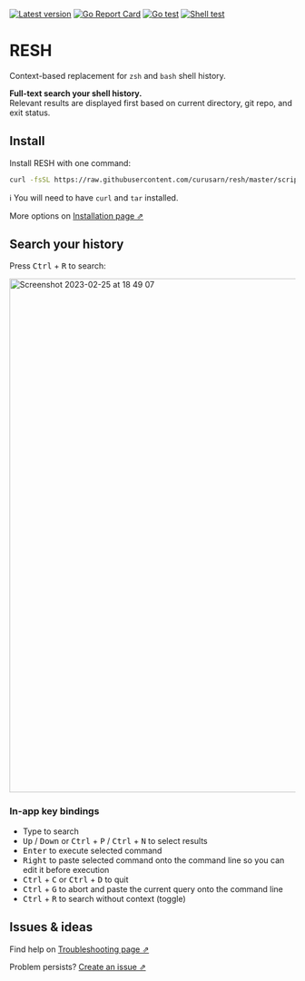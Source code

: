 
[![Latest version](https://img.shields.io/github/v/tag/curusarn/resh?sort=semver)](https://github.com/curusarn/resh/releases)
[![Go Report Card](https://goreportcard.com/badge/github.com/curusarn/resh)](https://goreportcard.com/report/github.com/curusarn/resh)
[![Go test](https://github.com/curusarn/resh/actions/workflows/go.yaml/badge.svg)](https://github.com/curusarn/resh/actions/workflows/go.yaml)
[![Shell test](https://github.com/curusarn/resh/actions/workflows/sh.yaml/badge.svg)](https://github.com/curusarn/resh/actions/workflows/sh.yaml)

# RESH

Context-based replacement for `zsh` and `bash` shell history.

**Full-text search your shell history.**  
Relevant results are displayed first based on current directory, git repo, and exit status.

<!-- Contextual shell history -->
<!-- Contextual bash history -->
<!-- Contextual zsh history -->
<!-- Context-based shell history -->
<!-- Context-based bash history -->
<!-- Context-based zsh history -->
<!-- Better shell history -->
<!-- Better bash history -->
<!-- Better zsh history -->
<!-- PWD Directory -->

## Install

Install RESH with one command:

```sh
curl -fsSL https://raw.githubusercontent.com/curusarn/resh/master/scripts/rawinstall.sh | sh
```

ℹ️ You will need to have `curl` and `tar` installed.

More options on [Installation page ⇗](./installation.md)

## Search your history

Press <kbd>Ctrl</kbd> + <kbd>R</kbd> to search:

<img width="906" alt="Screenshot 2023-02-25 at 18 49 07" src="https://user-images.githubusercontent.com/10132717/221371937-d4ba64e0-ede6-4bfa-8b74-529252bf73a3.png">

### In-app key bindings

- Type to search
- <kbd>Up</kbd> / <kbd>Down</kbd> or <kbd>Ctrl</kbd> + <kbd>P</kbd> / <kbd>Ctrl</kbd> + <kbd>N</kbd> to select results
- <kbd>Enter</kbd> to execute selected command
- <kbd>Right</kbd> to paste selected command onto the command line so you can edit it before execution
- <kbd>Ctrl</kbd> + <kbd>C</kbd> or <kbd>Ctrl</kbd> + <kbd>D</kbd> to quit
- <kbd>Ctrl</kbd> + <kbd>G</kbd> to abort and paste the current query onto the command line
- <kbd>Ctrl</kbd> + <kbd>R</kbd> to search without context (toggle)

## Issues & ideas

Find help on [Troubleshooting page ⇗](./troubleshooting.md)

Problem persists? [Create an issue ⇗](https://github.com/curusarn/resh/issues)

